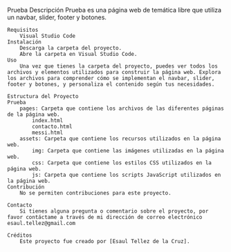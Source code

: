 Prueba
    Descripción
        Prueba es una página web de temática libre que utiliza un navbar, slider, footer y botones.

    Requisitos
        Visual Studio Code
    Instalación
        Descarga la carpeta del proyecto.
        Abre la carpeta en Visual Studio Code.
    Uso
        Una vez que tienes la carpeta del proyecto, puedes ver todos los archivos y elementos utilizados para construir la página web. Explora los archivos para comprender cómo se implementan el navbar, slider, footer y botones, y personaliza el contenido según tus necesidades.

    Estructura del Proyecto
    Prueba
        pages: Carpeta que contiene los archivos de las diferentes páginas de la página web.
            index.html
            contacto.html
            messi.html
        assets: Carpeta que contiene los recursos utilizados en la página web.
            img: Carpeta que contiene las imágenes utilizadas en la página web.
            css: Carpeta que contiene los estilos CSS utilizados en la página web.
            js: Carpeta que contiene los scripts JavaScript utilizados en la página web.
    Contribución
        No se permiten contribuciones para este proyecto.

    Contacto
        Si tienes alguna pregunta o comentario sobre el proyecto, por favor contáctame a través de mi dirección de correo electrónico esaul.tellez@gmail.com

    Créditos
        Este proyecto fue creado por [Esaul Tellez de la Cruz].
